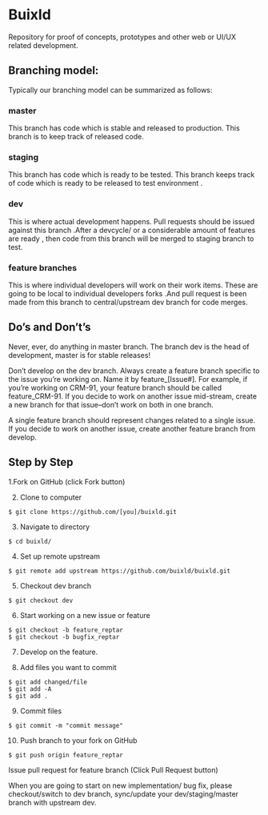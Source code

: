 # Buixld
Repository for proof of concepts, prototypes and other web or UI/UX related development.

## Branching model:
Typically our branching model can be summarized as follows:

### master
This branch has code which is stable and released to production. This branch is to keep track of released code.

### staging
This branch has code which is ready to be tested. This branch keeps track of code which is ready to be released to test environment .

### dev
This is where actual development happens. Pull requests should be issued against this branch .After a devcycle/ or a considerable amount of features are ready , then code from this branch will be merged to staging branch to test.

### feature branches
This is where individual developers will work on their work items. These are going to be local to individual developers forks .And pull request is been made from this branch to central/upstream dev branch for code merges.


## Do’s and Don’t’s

Never, ever, do anything in master branch. The branch dev is the head of development, master is for stable releases!

Don’t develop on the dev branch. Always create a feature branch specific to the issue you’re working on. Name it by feature_[Issue#]. For example, if you’re working on CRM-91, your feature branch should be called feature_CRM-91. If you decide to work on another issue mid-stream, create a new branch for that issue–don’t work on both in one branch.

A single feature branch should represent changes related to a single issue. If you decide to work on another issue, create another feature branch from develop.


## Step by Step

1.Fork on GitHub (click Fork button)

2. Clone to computer
```
$ git clone https://github.com/[you]/buixld.git
```

3. Navigate to directory
```
$ cd buixld/
```

4. Set up remote upstream
```
$ git remote add upstream https://github.com/buixld/buixld.git
```

5. Checkout dev branch
```
$ git checkout dev
```

6. Start working on a new issue or feature
```
$ git checkout -b feature_reptar
$ git checkout -b bugfix_reptar
```

7. Develop on the feature.

8. Add files you want to commit
```
$ git add changed/file
$ git add -A
$ git add . 
```

9. Commit files
```
$ git commit -m "commit message"
```


10. Push branch to your fork on GitHub
```
$ git push origin feature_reptar
```


Issue pull request for feature branch (Click Pull Request button)

When you are going to start on new implementation/ bug fix, please checkout/switch to dev branch, sync/update your dev/staging/master branch with upstream dev.

